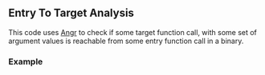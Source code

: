 ## Entry To Target Analysis

This code uses [Angr](https://github.com/angr/angr) to check if some target function call, with some set of argument values is reachable from some entry function call in a binary. 

### Example

